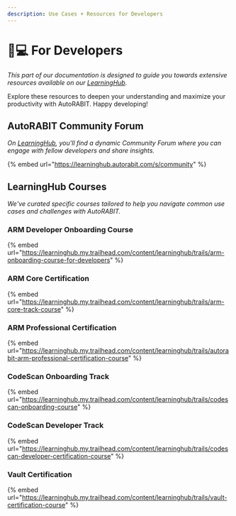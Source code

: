 ```yaml
---
description: Use Cases + Resources for Developers
---
```


# 👩💻 For Developers

_This part of our documentation is designed to guide you towards extensive resources available on our_ [_LearningHub_](https://learninghub.autorabit.com/s/)_._

Explore these resources to deepen your understanding and maximize your productivity with AutoRABIT. Happy developing!

## AutoRABIT Community Forum

_On_ [_LearningHub_](https://learninghub.autorabit.com/s/)_, you'll find a dynamic Community Forum where you can engage with fellow developers and share insights._

{% embed url="https://learninghub.autorabit.com/s/community" %}

## LearningHub Courses

_We've curated specific courses tailored to help you navigate common use cases and challenges with AutoRABIT._

### ARM Developer Onboarding Course

{% embed url="https://learninghub.my.trailhead.com/content/learninghub/trails/arm-onboarding-course-for-developers" %}

### ARM Core Certification

{% embed url="https://learninghub.my.trailhead.com/content/learninghub/trails/arm-core-track-course" %}

### ARM Professional Certification

{% embed url="https://learninghub.my.trailhead.com/content/learninghub/trails/autorabit-arm-professional-certification-course" %}

### CodeScan Onboarding Track

{% embed url="https://learninghub.my.trailhead.com/content/learninghub/trails/codescan-onboarding-course" %}

### CodeScan Developer Track

{% embed url="https://learninghub.my.trailhead.com/content/learninghub/trails/codescan-developer-certification-course" %}

### Vault Certification

{% embed url="https://learninghub.my.trailhead.com/content/learninghub/trails/vault-certification-course" %}
